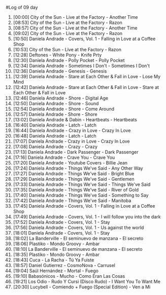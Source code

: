 #Log of 09 day

1. [00:00] City of the Sun - Live at the Factory - Another Time
1. [08:53] City of the Sun - Live at the Factory - Razon
1. [08:57] City of the Sun - Live at the Factory - Another Time
1. [09:02] City of the Sun - Live at the Factory - Razon
1. [10:50] Daniela Andrade - Covers, Vol. 1 - Falling in Love at a Coffee Shop
1. [10:53] City of the Sun - Live at the Factory - Razon
1. [12:28] Deftones - White Pony - Knife Prty
1. [12:30] Daniela Andrade - Polly Pocket - Polly Pocket
1. [12:34] Daniela Andrade - Sometimes I Don't - Sometimes I Don't
1. [12:36] Daniela Andrade - Genesis - Genesis
1. [12:39] Daniela Andrade - Stare at Each Other & Fall in Love - Lose My Mind
1. [12:42] Daniela Andrade - Stare at Each Other & Fall in Love - Stare at Each Other & Fall in Love
1. [12:46] Daniela Andrade - Shore - Digital Age
1. [12:50] Daniela Andrade - Shore - Sound
1. [12:54] Daniela Andrade - Shore - Come Around
1. [12:57] Daniela Andrade - Shore - Shore
1. [13:02] Daniela Andrade & Dabin - Heartbeats - Heartbeats
1. [16:40] Daniela Andrade - Latch - Latch
1. [16:44] Daniela Andrade - Crazy in Love - Crazy In Love
1. [16:48] Daniela Andrade - Latch - Latch
1. [17:07] Daniela Andrade - Crazy in Love - Crazy In Love
1. [17:08] Daniela Andrade - Crazy - Crazy
1. [17:13] Daniela Andrade - Dark Passenger - Dark Passenger
1. [17:16] Daniela Andrade - Crave You - Crave You
1. [17:20] Daniela Andrade - Youtube Covers - Billie Jean
1. [17:24] Daniela Andrade - Things We've Said - Any Other Way
1. [17:27] Daniela Andrade - Things We've Said - Bright Blue
1. [17:29] Daniela Andrade - Things We've Said - Gentlemen
1. [17:33] Daniela Andrade - Things We've Said - Things We've Said
1. [17:35] Daniela Andrade - Things We've Said - River of Gold
1. [17:40] Daniela Andrade - Things We've Said - Something to Say
1. [17:42] Daniela Andrade - Things We've Said - Manitoba
1. [17:45] Daniela Andrade - Covers, Vol. 1 - Falling in Love at a Coffee Shop
1. [17:49] Daniela Andrade - Covers, Vol. 1 - I will follow you into the dark
1. [17:52] Daniela Andrade - Covers, Vol. 1 - Stay
1. [17:56] Daniela Andrade - Covers, Vol. 1 - Us against the world
1. [18:01] Daniela Andrade - Covers, Vol. 1 - Stay
1. [18:02] La Banderville - El seminuevo de manzana - El secreto
1. [18:06] Plastiko - Mondo Groovy - Ambar
1. [18:10] La Banderville - El seminuevo de manzana - El secreto
1. [18:35] Plastiko - Mondo Groovy - Ambar
1. [18:43] Cuca - La Racha - Tú Ya Fuiste
1. [18:57] Daniel Gutierrez - CosmoNova - Carrusel
1. [19:04] Saúl Hernández - Mortal - Fuego
1. [19:10] Babasónicos - Mucho - Como Eran Las Cosas
1. [19:21] Los Odio - Rudo Y Cursi (Disco Rudo) - I Want You To Want Me
1. [20:30] Lucybell - Comiendo + Fuego (Special Edition) - Ven a Mi

